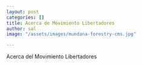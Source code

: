 ```yaml
---
layout: post
categories: []
title: Acerca de Movimiento Libertadores
author: sal
image: "/assets/images/mundana-forestry-cms.jpg"

---
```

Acerca del Movimiento Libertadores